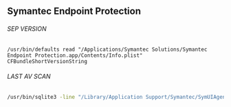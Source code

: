 ## Symantec Endpoint Protection

###### SEP VERSION
```
/usr/bin/defaults read "/Applications/Symantec Solutions/Symantec Endpoint Protection.app/Contents/Info.plist" CFBundleShortVersionString
```

###### LAST AV SCAN
```bash
/usr/bin/sqlite3 -line "/Library/Application Support/Symantec/SymUIAgent/Logs/SymAVLog" 'SELECT strftime("%Y-%m-%d %H:%M:%S",timeStamp,"unixepoch","localtime","+31 year") FROM LogEntry WHERE timeStamp = ( SELECT max(timeStamp) FROM LogEntry)' | awk -F'= ' '{print $NF}'
```
